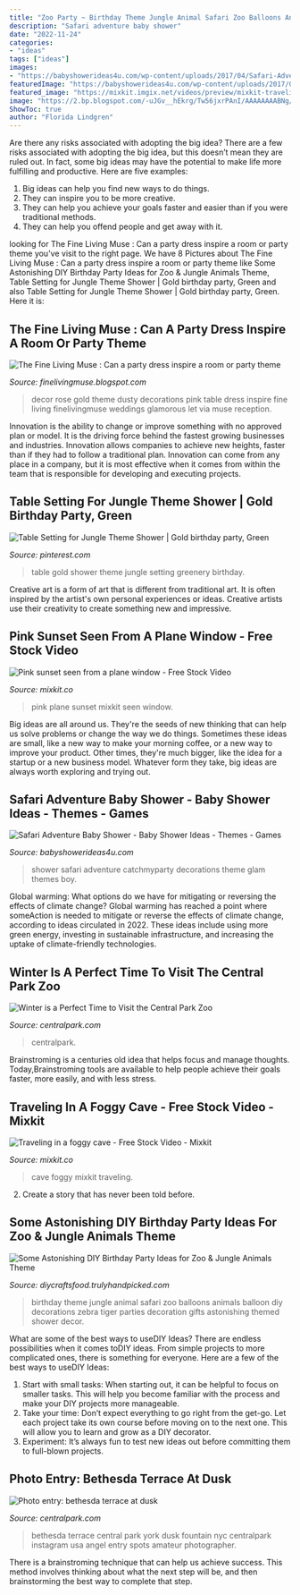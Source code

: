 ```yaml
---
title: "Zoo Party ~ Birthday Theme Jungle Animal Safari Zoo Balloons Animals Balloon Diy Decorations Zebra Tiger Parties Decoration Gifts Astonishing Themed Shower Decor"
description: "Safari adventure baby shower"
date: "2022-11-24"
categories:
- "ideas"
tags: ["ideas"]
images:
- "https://babyshowerideas4u.com/wp-content/uploads/2017/04/Safari-Adventure-Baby-Shower-Party-Collage-600x600.jpg"
featuredImage: "https://babyshowerideas4u.com/wp-content/uploads/2017/04/Safari-Adventure-Baby-Shower-Party-Collage-600x600.jpg"
featured_image: "https://mixkit.imgix.net/videos/preview/mixkit-traveling-in-a-foggy-cave-19212-0.jpg"
image: "https://2.bp.blogspot.com/-uJGv__hEkrg/Tw56jxrPAnI/AAAAAAAABNg/i_35MzHNbq8/s1600/dusty-rose-gold-party-wedding-decor-.jpg"
ShowToc: true
author: "Florida Lindgren"
---
```



Are there any risks associated with adopting the big idea?
There are a few risks associated with adopting the big idea, but this doesn’t mean they are ruled out. In fact, some big ideas may have the potential to make life more fulfilling and productive. Here are five examples: 
1. Big ideas can help you find new ways to do things.
2. They can inspire you to be more creative.
3. They can help you achieve your goals faster and easier than if you were traditional methods.
4. They can help you offend people and get away with it.

	

		
looking for The Fine Living Muse : Can a party dress inspire a room or party theme you've visit to the right page. We have 8 Pictures about The Fine Living Muse : Can a party dress inspire a room or party theme like Some Astonishing DIY Birthday Party Ideas for Zoo &amp; Jungle Animals Theme, Table Setting for Jungle Theme Shower | Gold birthday party, Green and also Table Setting for Jungle Theme Shower | Gold birthday party, Green. Here it is:
		
    
## The Fine Living Muse : Can A Party Dress Inspire A Room Or Party Theme

<img loading=lazy src="https://2.bp.blogspot.com/-uJGv__hEkrg/Tw56jxrPAnI/AAAAAAAABNg/i_35MzHNbq8/s1600/dusty-rose-gold-party-wedding-decor-.jpg" onerror="this.onerror=null;this.src='https://tse4.mm.bing.net/th?id=OIP.HhMGm1dzokgVUaMTexUrugHaJ-&amp;pid=15.1';" alt="The Fine Living Muse : Can a party dress inspire a room or party theme">

_Source: finelivingmuse.blogspot.com_

>decor rose gold theme dusty decorations pink table dress inspire fine living finelivingmuse weddings glamorous let via muse reception. 

	

Innovation is the ability to change or improve something with no approved plan or model. It is the driving force behind the fastest growing businesses and industries. Innovation allows companies to achieve new heights, faster than if they had to follow a traditional plan. Innovation can come from any place in a company, but it is most effective when it comes from within the team that is responsible for developing and executing projects.

    
## Table Setting For Jungle Theme Shower | Gold Birthday Party, Green

<img loading=lazy src="https://i.pinimg.com/736x/03/ba/3d/03ba3db940550b66be09a3755285bc5f.jpg" onerror="this.onerror=null;this.src='https://tse1.mm.bing.net/th?id=OIP.pL2hbUnMYQ4EqP77-7juFQHaJ3&amp;pid=15.1';" alt="Table Setting for Jungle Theme Shower | Gold birthday party, Green">

_Source: pinterest.com_

>table gold shower theme jungle setting greenery birthday. 

	

Creative art is a form of art that is different from traditional art. It is often inspired by the artist's own personal experiences or ideas. Creative artists use their creativity to create something new and impressive.

    
## Pink Sunset Seen From A Plane Window - Free Stock Video

<img loading=lazy src="https://mixkit.imgix.net/videos/preview/mixkit-pink-sunset-seen-from-a-plane-window-4204-0.jpg?q=80&amp;auto=format%2Ccompress" onerror="this.onerror=null;this.src='https://tse4.mm.bing.net/th?id=OIP.6h65cZJtyZP2JI5_wF6tlQHaEK&amp;pid=15.1';" alt="Pink sunset seen from a plane window - Free Stock Video">

_Source: mixkit.co_

>pink plane sunset mixkit seen window. 

	

Big ideas are all around us. They're the seeds of new thinking that can help us solve problems or change the way we do things. Sometimes these ideas are small, like a new way to make your morning coffee, or a new way to improve your product. Other times, they're much bigger, like the idea for a startup or a new business model. Whatever form they take, big ideas are always worth exploring and trying out.

    
## Safari Adventure Baby Shower - Baby Shower Ideas - Themes - Games

<img loading=lazy src="https://babyshowerideas4u.com/wp-content/uploads/2017/04/Safari-Adventure-Baby-Shower-Party-Collage-600x600.jpg" onerror="this.onerror=null;this.src='https://tse1.mm.bing.net/th?id=OIP.QvzqnBjnV--9IXskFpCQsAHaHa&amp;pid=15.1';" alt="Safari Adventure Baby Shower - Baby Shower Ideas - Themes - Games">

_Source: babyshowerideas4u.com_

>shower safari adventure catchmyparty decorations theme glam themes boy. 

	

Global warming: What options do we have for mitigating or reversing the effects of climate change?
Global warming has reached a point where someAction is needed to mitigate or reverse the effects of climate change, according to ideas circulated in 2022. These ideas include using more green energy, investing in sustainable infrastructure, and increasing the uptake of climate-friendly technologies.

    
## Winter Is A Perfect Time To Visit The Central Park Zoo

<img loading=lazy src="https://www.centralpark.com/downloads/6940/download/2016-02-DSC_8558.jpg.jpe?cb=783665e2e86dabe11fdbe675f24e26c4" onerror="this.onerror=null;this.src='https://tse2.mm.bing.net/th?id=OIP.70qslPyh6yEINMK5TUAwvQHaE7&amp;pid=15.1';" alt="Winter is a Perfect Time to Visit the Central Park Zoo">

_Source: centralpark.com_

>centralpark. 

	

Brainstroming is a centuries old idea that helps focus and manage thoughts. Today,Brainstroming tools are available to help people achieve their goals faster, more easily, and with less stress.

    
## Traveling In A Foggy Cave - Free Stock Video - Mixkit

<img loading=lazy src="https://mixkit.imgix.net/videos/preview/mixkit-traveling-in-a-foggy-cave-19212-0.jpg" onerror="this.onerror=null;this.src='https://tse1.mm.bing.net/th?id=OIP.v48QJ23SFHYjJJmH5LvN8AHaEK&amp;pid=15.1';" alt="Traveling in a foggy cave - Free Stock Video - Mixkit">

_Source: mixkit.co_

>cave foggy mixkit traveling. 

	

2. Create a story that has never been told before.

    
## Some Astonishing DIY Birthday Party Ideas For Zoo &amp; Jungle Animals Theme

<img loading=lazy src="https://diycraftsfood.trulyhandpicked.com/wp-content/uploads/2016/06/Animal-birthday-party_as.jpg" onerror="this.onerror=null;this.src='https://tse2.mm.bing.net/th?id=OIP.83o7nacrJk7rH5246fQUTgHaJ3&amp;pid=15.1';" alt="Some Astonishing DIY Birthday Party Ideas for Zoo &amp; Jungle Animals Theme">

_Source: diycraftsfood.trulyhandpicked.com_

>birthday theme jungle animal safari zoo balloons animals balloon diy decorations zebra tiger parties decoration gifts astonishing themed shower decor. 

	

What are some of the best ways to useDIY Ideas?
There are endless possibilities when it comes toDIY ideas. From simple projects to more complicated ones, there is something for everyone. Here are a few of the best ways to useDIY Ideas: 
1. Start with small tasks: When starting out, it can be helpful to focus on smaller tasks. This will help you become familiar with the process and make your DIY projects more manageable. 
2. Take your time: Don’t expect everything to go right from the get-go. Let each project take its own course before moving on to the next one. This will allow you to learn and grow as a DIY decorator. 
3. Experiment: It’s always fun to test new ideas out before committing them to full-blown projects.

    
## Photo Entry: Bethesda Terrace At Dusk

<img loading=lazy src="https://www.centralpark.com/downloads/2466/download/bethesda-terrace-at-dusk.jpe?cb=783665e2e86dabe11fdbe675f24e26c4&amp;w=1200" onerror="this.onerror=null;this.src='https://tse2.mm.bing.net/th?id=OIP.A1QHHHe1trE_EahbRmvCtAHaFj&amp;pid=15.1';" alt="Photo entry: bethesda terrace at dusk">

_Source: centralpark.com_

>bethesda terrace central park york dusk fountain nyc centralpark instagram usa angel entry spots amateur photographer. 

	

There is a brainstroming technique that can help us achieve success. This method involves thinking about what the next step will be, and then brainstorming the best way to complete that step.

